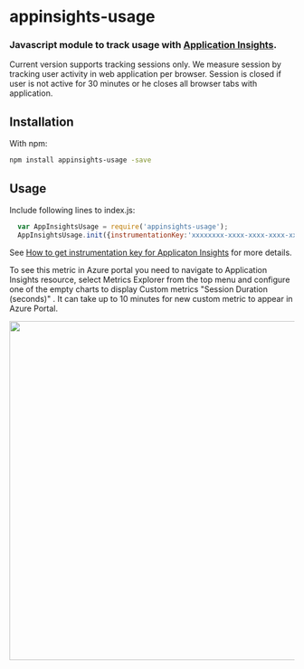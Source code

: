# appinsights-usage

### Javascript module to track usage with [Application Insights](https://github.com/Microsoft/ApplicationInsights-JS/blob/master/API-reference.md).

Current version supports tracking sessions only. 
We measure session by tracking user activity in web application per browser. Session is closed if user is not active for 30 minutes or he closes all browser tabs with application.

## Installation

With npm:
```bash
npm install appinsights-usage -save
```

## Usage

Include following lines to index.js:

```javascript
  var AppInsightsUsage = require('appinsights-usage');
  AppInsightsUsage.init({instrumentationKey:'xxxxxxxx-xxxx-xxxx-xxxx-xxxxxxxxxxxxx'});
```

See [How to get instrumentation key for Applicaton Insights](https://azure.microsoft.com/en-us/documentation/articles/app-insights-nodejs/) for more details.

To see this metric in Azure portal you need to navigate to Application Insights resource, select Metrics Explorer from the top menu and configure one of the empty charts to display Custom metrics "Session Duration (seconds)" . It can take up to 10 minutes for new custom metric to appear in Azure Portal.

<img width="600" src="https://cloud.githubusercontent.com/assets/3801171/18802082/a3f91296-819b-11e6-90bb-61e5a0cfbe0c.png"/>
